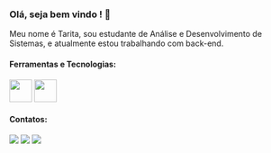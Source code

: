 ### Olá, seja bem vindo ! 👋

Meu nome é Tarita, sou estudante de Análise e Desenvolvimento de Sistemas, e atualmente estou trabalhando com back-end.


#### Ferramentas e Tecnologias:
<img src="https://cdn.jsdelivr.net/gh/devicons/devicon/icons/java/java-original.svg" width="40" height="40" align=center/> <img src="https://cdn.jsdelivr.net/gh/devicons/devicon/icons/amazonwebservices/amazonwebservices-original-wordmark.svg" width="40" height="40"/>    


#### Contatos:
<div> 
  <a href="https://instagram.com/taritaleite" target="_blank"><img src="https://img.shields.io/badge/-Instagram-%23E4405F?style=for-the-badge&logo=instagram&logoColor=white" target="_blank"></a>
  <a href = "mailto:taritaleite@gmail.com"><img src="https://img.shields.io/badge/-Gmail-%23333?style=for-the-badge&logo=gmail&logoColor=white" target="_blank"></a>
  <a href="https://www.linkedin.com/in/taritaleite/" target="_blank"><img src="https://img.shields.io/badge/-LinkedIn-%230077B5?style=for-the-badge&logo=linkedin&logoColor=white" target="_blank"></a> 
</div>
